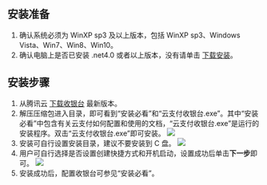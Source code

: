 ## 安装准备
1. 确认系统必须为 WinXP sp3 及以上版本，包括 WinXP sp3、Windows Vista、Win7、Win8、Win10。
2. 确认电脑上是否已安装 .net4.0 或者以上版本，没有请单击 [下载安装](https://dotnet.microsoft.com/download/dotnet-framework/net40)。

## 安装步骤
1. 从腾讯云 [下载收银台](https://cloud.tencent.com/document/product/569/12487) 最新版本。
2. 解压压缩包进入目录，即可看到“安装必看”和“云支付收银台.exe”。其中“安装必看”中包含有关云支付如何配置和使用的文档，“云支付收银台.exe”是运行的安装程序。双击“云支付收银台.exe”即可安装。
![](https://main.qcloudimg.com/raw/e087f0b2ef291623ae2639f5434dd07d.png)
3. 安装可自行设置安装目录，建议不要安装到 C 盘。
![](https://main.qcloudimg.com/raw/25c03ab14e5c273b90c14437ac4310dd.png)
4. 用户可自行选择是否设置创建快捷方式和开机启动，设置成功后单击**下一步**即可。
![](https://main.qcloudimg.com/raw/9e092ecb7cba1c86b11865ecb97d01b5.png)
5. 安装成功后，配置收银台可参见“安装必看”。


